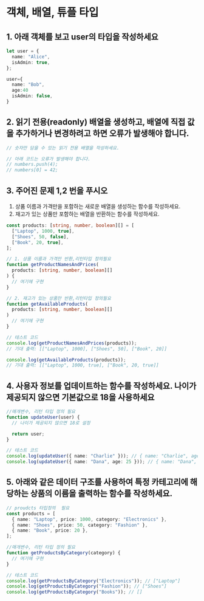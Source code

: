 # 객체, 배열, 튜플 타입

## 1. 아래 객체를 보고 user의 타입을 작성하세요

```ts
let user = {
  name: "Alice",
  isAdmin: true,
};

user={
  name: "Bob",
  age:40
  isAdmin: false,
}
```

## 2. 읽기 전용(readonly) 배열을 생성하고, 배열에 직접 값을 추가하거나 변경하려고 하면 오류가 발생해야 합니다.

```ts
// 숫자만 담을 수 있는 읽기 전용 배열을 작성하세요.

// 아래 코드는 오류가 발생해야 합니다.
// numbers.push(4);
// numbers[0] = 42;
```

## 3. 주어진 문제 1,2 번을 푸시오

1. 상품 이름과 가격만을 포함하는 새로운 배열을 생성하는 함수를 작성하세요.
2. 재고가 있는 상품만 포함하는 배열을 반환하는 함수를 작성하세요.

```ts
const products: [string, number, boolean][] = [
  ["Laptop", 1000, true],
  ["Shoes", 50, false],
  ["Book", 20, true],
];

// 1. 상품 이름과 가격만 반환,리턴타입 정의필요
function getProductNamesAndPrices(
  products: [string, number, boolean][]
) {
  // 여기에 구현
}

// 2. 재고가 있는 상품만 반환,리턴타입 정의필요
function getAvailableProducts(
  products: [string, number, boolean][]
)
  // 여기에 구현
}

// 테스트 코드
console.log(getProductNamesAndPrices(products));
// 기대 출력: [["Laptop", 1000], ["Shoes", 50], ["Book", 20]]

console.log(getAvailableProducts(products));
// 기대 출력: [["Laptop", 1000, true], ["Book", 20, true]]
```

## 4. 사용자 정보를 업데이트하는 함수를 작성하세요. 나이가 제공되지 않으면 기본값으로 18을 사용하세요

```ts
//매개변수, 리턴 타입 정의 필요
function updateUser(user) {
  // 나이가 제공되지 않으면 18로 설정

  return user;
}

// 테스트 코드
console.log(updateUser({ name: "Charlie" })); // { name: "Charlie", age: 18 }
console.log(updateUser({ name: "Dana", age: 25 })); // { name: "Dana", age: 25 }
```

## 5. 아래와 같은 데이터 구조를 사용하여 특정 카테고리에 해당하는 상품의 이름을 출력하는 함수를 작성하세요.

```ts
// proudcts 타입정의  필요
const products = [
  { name: "Laptop", price: 1000, category: "Electronics" },
  { name: "Shoes", price: 50, category: "Fashion" },
  { name: "Book", price: 20 },
];

//매개변수, 리턴 타입 정의 필요
function getProductsByCategory(category) {
  // 여기에 구현
}

// 테스트 코드
console.log(getProductsByCategory("Electronics")); // ["Laptop"]
console.log(getProductsByCategory("Fashion")); // ["Shoes"]
console.log(getProductsByCategory("Books")); // []
```
